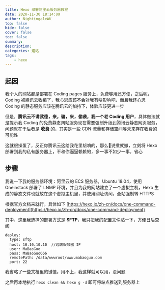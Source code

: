 ```yaml
---
title: Hexo 部署阿里云服务器教程
date: 2020-11-30 18:14:00
author: NightingaleWK
top: false
hide: false
cover: false
toc: false
summary: 
description: 
categories: 建站
tags:
    - hexo
---
```

## 起因
我个人的网站都是部署在 Coding pages 服务上，免费够用还方便，之后呢， Coding 被腾讯云收编了，我心思应该不会对我有啥影响吧，而且我还心思 Coding 的静态服务应该在腾讯云的加持下，体验应该更进一步

但是，**腾讯云不讲武德，来，骗，来，偷袭，我一个老 Coding 用户**，具体做法就是提示我 Coding 的免费静态网站服务现在需要强制升级到腾讯云静态网页服务，问题就在于后者是 **收费** 的，其实是一些 CDN 流量和存储空间等未来存在收费的可能性

这就很操蛋了，反正你腾讯云这给我花里胡哨的，那么👴说撤就撤，立刻将 Hexo 部署到我的私有服务器上，不和你逼逼赖赖的，多一事不如少一事，省心

## 步骤
我说一下我的服务器环境：阿里云的 ECS 服务器，Ubuntu 18.04，使用 Oneinstack 部署了 LNMP 环境，并且为我的网站建立了一个虚拟主机，Hexo 生成的静态文件也就放在这个虚拟主机里，并使用网址访问，全站强制转 HTTPS

根据官方文档来就行，具体如下 [https://hexo.io/zh-cn/docs/one-command-deployment](https://hexo.io/zh-cn/docs/one-command-deployment)

其中，这里我选择的部署方式是 **SFTP**，我只把我的配置文件贴一下，方便日后查阅
```
deploy:
  type: sftp
  host: 10.10.10.10  //远端服务器 IP
  user: MaBaoGuo
  pass: MaBaoGuo666
  remotePath: /data/wwwroot/www.mabaoguo.com
  port: 22
```
我省略了一些文档里的键值，用不上，我这样就可以用，没问题

之后再本地执行 ```hexo clean && hexo g -d``` 即可将站点推送到服务器上
